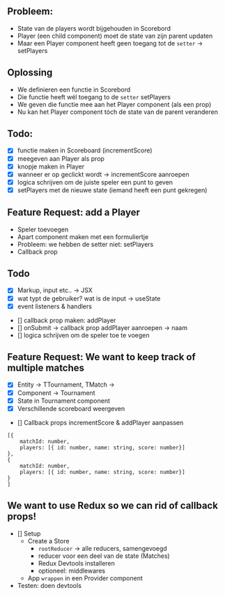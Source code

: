 ## Probleem:

- State van de players wordt bijgehouden in Scorebord
- Player (een child component) moet de state van zijn parent updaten
- Maar een Player component heeft geen toegang tot de `setter` -> setPlayers

## Oplossing

- We definieren een functie in Scorebord
- Die functie heeft wél toegang to de `setter` setPlayers
- We geven die functie mee aan het Player component (als een prop)
- Nu kan het Player component tóch de state van de parent veranderen

## Todo:

- [x] functie maken in Scoreboard (incrementScore)
- [x] meegeven aan Player als prop
- [x] knopje maken in Player
- [x] wanneer er op geclickt wordt -> incrementScore aanroepen
- [x] logica schrijven om de juiste speler een punt to geven
- [x] setPlayers met de nieuwe state (iemand heeft een punt gekregen)

## Feature Request: add a Player

- Speler toevoegen
- Apart component maken met een formuliertje
- Probleem: we hebben de setter niet: setPlayers
- Callback prop

## Todo

- [x] Markup, input etc.. -> JSX
- [x] wat typt de gebruiker? wat is de input -> useState
- [x] event listeners & handlers
- [] callback prop maken: addPlayer
- [] onSubmit -> callback prop addPlayer aanroepen -> naam
- [] logica schrijven om de speler toe te voegen

## Feature Request: We want to keep track of multiple matches

- [x] Entity -> TTournament, TMatch ->
- [x] Component -> Tournament
- [x] State in Tournament component
- [x] Verschillende scoreboard weergeven
- [] Callback props incrementScore & addPlayer aanpassen

```
[{
    matchId: number,
    players: [{ id: number, name: string, score: number}]
},
{
    matchId: number,
    players: [{ id: number, name: string, score: number}]
}
]
```

## We want to use Redux so we can rid of callback props!

- [] Setup
  - Create a Store
    - `rootReducer` -> alle reducers, samengevoegd
    - reducer voor een deel van de state (Matches)
    - Redux Devtools installeren
    - optioneel: middlewares
  - App `wrappen` in een Provider component
- Testen: doen devtools

